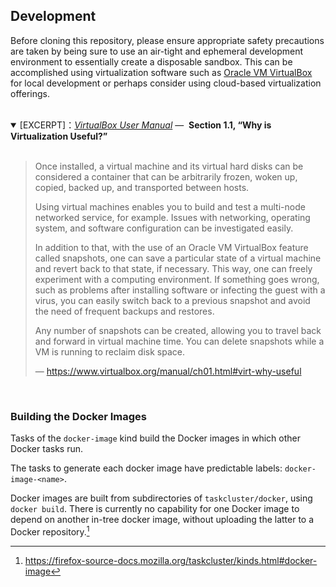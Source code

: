 ## Development

Before cloning this repository, please ensure appropriate safety precautions are taken
by being sure to use an air-tight and ephemeral development environment to essentially
create a disposable sandbox. This can be accomplished using virtualization software
such as [Oracle VM VirtualBox][] for local development or perhaps consider using
cloud-based virtualization offerings.<br /><br />

<details open><summary>
[EXCERPT]：<em><a title="Oracle® VM VirtualBox® User Manual" <a
  href="https://www.virtualbox.org/manual"
                >VirtualBox User Manual</a></em>&nbsp;&mdash;&nbsp;
  <b>Section 1.1, “Why is Virtualization Useful?”</b>
</summary><br />

> Once installed, a virtual machine and its virtual hard disks can be considered
> a container that can be arbitrarily frozen, woken up, copied, backed up, and
> transported between hosts.
>
> Using virtual machines enables you to build and test a multi-node networked
> service, for example. Issues with networking, operating system, and software
> configuration can be investigated easily.
>
> In addition to that, with the use of an Oracle VM VirtualBox feature called
> snapshots, one can save a particular state of a virtual machine and revert
> back to that state, if necessary. This way, one can freely experiment with a
> computing environment. If something goes wrong, such as problems after
> installing software or infecting the guest with a virus, you can easily switch
> back to a previous snapshot and avoid the need of frequent backups and
> restores.
>
> Any number of snapshots can be created, allowing you to travel back and
> forward in virtual machine time. You can delete snapshots while a VM is
> running to reclaim disk space.
>
> &mdash;&nbsp;https://www.virtualbox.org/manual/ch01.html#virt-why-useful

</details><br />


### Building the Docker Images

Tasks of the `docker-image` kind build the Docker images in which other Docker
tasks run.

The tasks to generate each docker image have predictable labels:
`docker-image-<name>`.

Docker images are built from subdirectories of `taskcluster/docker`, using
`docker build`. There is currently no capability for one Docker image to depend
on another in-tree docker image, without uploading the latter to a Docker
repository.[^1]


<!-- BEGIN LINK DEFINITIONS -->

[^1]: https://firefox-source-docs.mozilla.org/taskcluster/kinds.html#docker-image

[`docker build`]:
  https://docs.docker.com/engine/reference/commandline/build/
  "docker build | Docker Documentation"

[Oracle VM VirtualBox]:
  https://www.virtualbox.org/
  'Oracle VM VirtualBox'

[_VirtualBox User Manual_]:
  https://www.virtualbox.org/manual/
  'Oracle® VM VirtualBox® User Manual'
  
<!-- END LINK DEFINITIONS -->
